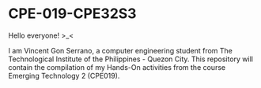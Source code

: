 # CPE-019-CPE32S3

Hello everyone! >_<

I am Vincent Gon Serrano, a computer engineering student from The Technological Institute of the Philippines - Quezon City. This repository will contain the compilation of my Hands-On activities from the course Emerging Technology 2 (CPE019). 
